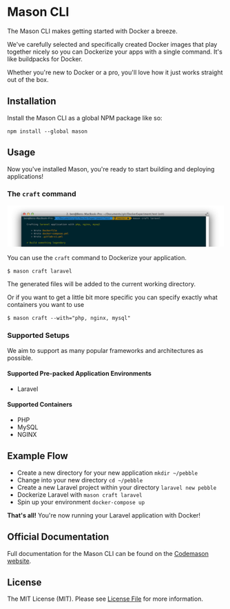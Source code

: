 # Mason CLI

The Mason CLI makes getting started with Docker a breeze. 

We've carefully selected and specifically created Docker images that play together nicely so you can Dockerize your apps with a single command. It's like buildpacks for Docker.

Whether you're new to Docker or a pro, you'll love how it just works straight out of the box.

## Installation
Install the Mason CLI as a global NPM package like so:
```
npm install --global mason
```

## Usage
Now you've installed Mason, you're ready to start building and deploying applications!

### The `craft` command

![mason-craft-command](craft-command.png)

You can use the `craft` command to Dockerize your application.
```
$ mason craft laravel 
```
The generated files will be added to the current working directory.

Or if you want to get a little bit more specific you can specify exactly what containers you want to use
```
$ mason craft --with="php, nginx, mysql"
```


### Supported Setups
We aim to support as many popular frameworks and architectures as possible.

#### Supported Pre-packed Application Environments
- Laravel

#### Supported Containers
- PHP
- MySQL
- NGINX

## Example Flow 

- Create a new directory for your new application `mkdir ~/pebble`
- Change into your new directory `cd ~/pebble` 
- Create a new Laravel project within your directory `laravel new pebble`
- Dockerize Laravel with `mason craft laravel`
- Spin up your environment `docker-compose up`

**That's all!** You're now running your Laravel application with Docker!


## Official Documentation 
Full documentation for the Mason CLI can be found on the [Codemason website](http://mason.ci/docs/mason-cli).


## License
The MIT License (MIT). Please see [License File](LICENSE.md) for more information.